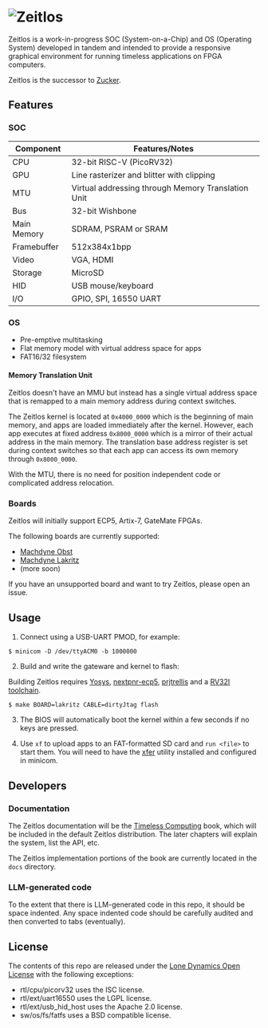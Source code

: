 # ![Zeitlos](https://github.com/machdyne/zeitlos/blob/bcca7d8a5dbba752f1f5e41afce82037e9b3b3ec/zeitlos.png)

Zeitlos is a work-in-progress SOC (System-on-a-Chip) and OS (Operating System) developed in tandem and intended to provide a responsive graphical environment for running timeless applications on FPGA computers.

Zeitlos is the successor to [Zucker](https://github.com/machdyne/zucker).

## Features

### SOC

| Component | Features/Notes |
|-----------|----------|
| CPU | 32-bit RISC-V (PicoRV32) |
| GPU | Line rasterizer and blitter with clipping |
| MTU | Virtual addressing through Memory Translation Unit |
| Bus | 32-bit Wishbone |
| Main Memory | SDRAM, PSRAM or SRAM |
| Framebuffer | 512x384x1bpp |
| Video | VGA, HDMI |
| Storage | MicroSD |
| HID | USB mouse/keyboard |
| I/O | GPIO, SPI, 16550 UART |

### OS

 - Pre-emptive multitasking
 - Flat memory model with virtual address space for apps
 - FAT16/32 filesystem

#### Memory Translation Unit

Zeitlos doesn't have an MMU but instead has a single virtual address space that is remapped to a main memory address during context switches.

The Zeitlos kernel is located at `0x4000_0000` which is the beginning of main memory, and apps are loaded immediately after the kernel. However, each app executes at fixed address `0x8000_0000` which is a mirror of their actual address in the main memory. The translation base address register is set during context switches so that each app can access its own memory through `0x8000_0000`.

With the MTU, there is no need for position independent code or complicated address relocation.

### Boards

Zeitlos will initially support ECP5, Artix-7, GateMate FPGAs.

The following boards are currently supported:

 - [Machdyne Obst](https://github.com/machdyne/obst)
 - [Machdyne Lakritz](https://github.com/machdyne/lakritz)
 - (more soon)

If you have an unsupported board and want to try Zeitlos, please open an issue.

## Usage

1. Connect using a USB-UART PMOD, for example:

```
$ minicom -D /dev/ttyACM0 -b 1000000
```

2. Build and write the gateware and kernel to flash:

Building Zeitlos requires [Yosys](https://github.com/YosysHQ/yosys), [nextpnr-ecp5](https://github.com/YosysHQ/nextpnr), [prjtrellis](https://github.com/YosysHQ/prjtrellis) and a [RV32I toolchain](https://github.com/YosysHQ/picorv32#building-a-pure-rv32i-toolchain).

```
$ make BOARD=lakritz CABLE=dirtyJtag flash
```

3. The BIOS will automatically boot the kernel within a few seconds if no keys are pressed.

4. Use `xf` to upload apps to an FAT-formatted SD card and `run <file>` to start them. You will need to have the [xfer](https://github.com/machdyne/xfer) utility installed and configured in minicom. 

## Developers

### Documentation

The Zeitlos documentation will be the [Timeless Computing](https://github.com/machdyne/tc) book, which will be included in the default Zeitlos distribution. The later chapters will explain the system, list the API, etc. 

The Zeitlos implementation portions of the book are currently located in the `docs` directory.

### LLM-generated code

To the extent that there is LLM-generated code in this repo, it should be space indented. Any space indented code should be carefully audited and then converted to tabs (eventually). 

## License

The contents of this repo are released under the [Lone Dynamics Open License](LICENSE.md) with the following exceptions:

- rtl/cpu/picorv32 uses the ISC license.
- rtl/ext/uart16550 uses the LGPL license.
- rtl/ext/usb\_hid\_host uses the Apache 2.0 license.
- sw/os/fs/fatfs uses a BSD compatible license.
